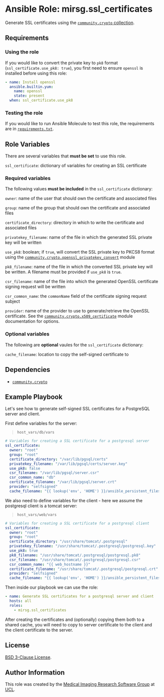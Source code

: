 # Ansible Role: mirsg.ssl_certificates

Generate SSL certificates using the [`community.crypto` collection](https://docs.ansible.com/ansible/latest/collections/community/crypto/index.html).

## Requirements

### Using the role

If you would like to convert the private key to `pk8` format (`ssl_certificate.use_pk8: true`), you first need to ensure `openssl` is installed before using this role:

```yaml
- name: Install openssl
  ansible.builtin.yum:
    name: openssl
    state: present
  when: ssl_certificate.use_pk8
```

### Testing the role

If you would like to run Ansible Molecule to test this role, the requirements are in [`requirements.txt`](https://github.com/UCL-MIRSG/ansible-role-ssl-certificates/blob/main/requirements.txt).

## Role Variables

There are several variables that **must be set** to use this role.

`ssl_certificate`: dictionary of variables for creating an SSL certificate

### Required variables

The following values **must be included** in the `ssl_certificate` dictionary:

`owner`: name of the user that should own the certificate and associated files

`group`: name of the group that should own the certificate and associated files

`certificate_directory`: directory in which to write the certificate and associated files

`privatekey_filename`: name of the file in which the generated SSL private key will be written

`use_pk8`: boolean; if `true`, will convert the SSL private key to PKCS8 format using the [`community.crypto.openssl_privatekey_convert`](https://docs.ansible.com/ansible/devel/collections/community/crypto/openssl_privatekey_convert_module.html) module

`pk8_filename`: name of the file in which the converted SSL private key will be written. A filename must be provided if `use_pk8` is `true`.

`csr_filename`: name of the file into which the generated OpenSSL certificate signing request will be written

`csr_common_name`: the `commonName` field of the certificate signing request subject

`provider`: name of the provider to use to generate/retrieve the OpenSSL certificate. See the [`community.crypto.x509_certificate`](https://docs.ansible.com/ansible/latest/collections/community/crypto/x509_certificate_module.html#parameter-provider) module documentation for options.

### Optional variables

The following are **optional** vaules for the `ssl_certificate` dictionary:

`cache_filename`: location to copy the self-signed certificate to

## Dependencies

- [`community.crypto`](https://docs.ansible.com/ansible/latest/collections/community/crypto/index.html)

## Example Playbook

Let's see how to generate self-signed SSL certificates for a PostgreSQL server and client.

First define variables for the server:

> `host_vars/db/vars`

```yaml
# Variables for creating a SSL certificate for a postgresql server
ssl_certificate:
  owner: "root"
  group: "root"
  certificate_directory: "/var/lib/pgsql/certs"
  privatekey_filename: "/var/lib/pgsql/certs/server.key"
  use_pk8: false
  csr_filename: "/var/lib/pgsql/server.csr"
  csr_common_name: "db"
  certificate_filename: "/var/lib/pgsql/server.crt"
  provider: "selfsigned"
  cache_filename: "{{ lookup('env', 'HOME') }}/ansible_persistent_files/pg_certificates/db.postgresql_server.crt"
```

We also need to define variables for the client - here we assume the postgresql client is a tomcat server:

> `host_vars/web/vars`

```yaml
# Variables for creating a SSL certificate for a postgresql client
ssl_certificate:
  owner: "root"
  group: "root"
  certificate_directory: "/usr/share/tomcat/.postgresql"
  privatekey_filename: "/usr/share/tomcat/.postgresql/postgresql.key"
  use_pk8: true
  pk8_filename: "/usr/share/tomcat/.postgresql/postgresql.pk8"
  csr_filename: "/usr/share/tomcat/.postgresql/postgresql.csr"
  csr_common_name: "{{ web_hostname }}"
  certificate_filename: "/usr/share/tomcat/.postgresql/postgresql.crt"
  provider: "selfsigned"
  cache_filename: "{{ lookup('env', 'HOME') }}/ansible_persistent_files/pg_certificates/db.postgresql_client.crt"
```

Then inside our playbook we can use the role:

```yaml
- name: Generate SSL certificates for a postgresql server and client
  hosts: all
  roles:
    - mirsg.ssl_certificates
```

After creating the certificates and (optionally) copying them both to a shared cache, you will need to copy to server certificate to the client and the client certificate to the server.

## License

[BSD 3-Clause License](https://github.com/UCL-MIRSG/ansible-role-ssl-certificates/blob/main/LICENSE).

## Author Information

This role was created by the [Medical Imaging Research Software Group](https://www.ucl.ac.uk/advanced-research-computing/expertise/research-software-development/medical-imaging-research-software-group) at [UCL](https://www.ucl.ac.uk/).

